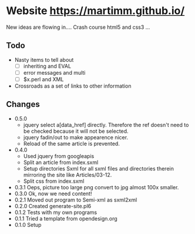 # Website https://martimm.github.io/

New ideas are flowing in....
Crash course html5 and css3 ...

## Todo

* Nasty items to tell about
  * [ ] inheriting and EVAL
  * [ ] error messages and multi
  * [ ] $x.perl and XML

* Crossroads as a set of links to other information

## Changes

* 0.5.0
  * jquery select a[data_href] directly. Therefore the ref doesn't need to be
    checked because it will not be selected.
  * jquery fadin/out to make appearence nicer.
  * Reload of the same article is prevented.
* 0.4.0
  * Used jquery from googleapis
  * Split an article from index.sxml
  * Setup directories Sxml for all sxml files and directories therein mirroring
    the site like Articles/03-12.
  * Split css from index.sxml
* 0.3.1 Oeps, picture too large png convert to jpg almost 100x smaller.
* 0.3.0 Ok, now we need content!
* 0.2.1 Moved out program to Semi-xml as sxml2xml
* 0.2.0 Created generate-site.pl6
* 0.1.2 Tests with my own programs
* 0.1.1 Tried a template from opendesign.org
* 0.1.0 Setup
